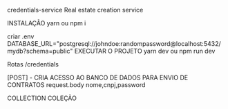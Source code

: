 credentials-service
Real estate creation service

INSTALAÇÃO
yarn ou npm i

criar .env
DATABASE_URL="postgresql://johndoe:randompassword@localhost:5432/mydb?schema=public"
EXECUTAR O PROJETO
yarn dev ou npm run dev

Rotas
/credentials

[POST] - CRIA ACESSO AO BANCO DE DADOS PARA ENVIO DE CONTRATOS request.body nome,cnpj,password

COLLECTION
COLEÇÃO
